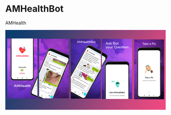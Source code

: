 # AMHealthBot
AMHealth

![AMhealthBot](https://github.com/anandhamurthy/AMHealthBot/blob/master/amhealthbot.png)
